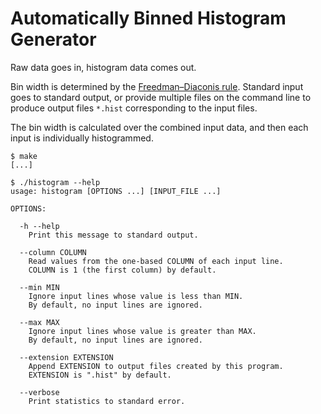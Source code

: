 Automatically Binned Histogram Generator
========================================
Raw data goes in, histogram data comes out.

Bin width is determined by the [Freedman–Diaconis rule][1]. Standard input goes
to standard output, or provide multiple files on the command line to produce
output files `*.hist` corresponding to the input files.

The bin width is calculated over the combined input data, and then each input
is individually histogrammed.

```console
$ make
[...]

$ ./histogram --help
usage: histogram [OPTIONS ...] [INPUT_FILE ...]

OPTIONS:

  -h --help
    Print this message to standard output.

  --column COLUMN
    Read values from the one-based COLUMN of each input line.
    COLUMN is 1 (the first column) by default.

  --min MIN
    Ignore input lines whose value is less than MIN.
    By default, no input lines are ignored.

  --max MAX
    Ignore input lines whose value is greater than MAX.
    By default, no input lines are ignored.

  --extension EXTENSION
    Append EXTENSION to output files created by this program.
    EXTENSION is ".hist" by default.

  --verbose
    Print statistics to standard error.
```

[1]: https://en.wikipedia.org/wiki/Histogram#Freedman%E2%80%93Diaconis_rule

